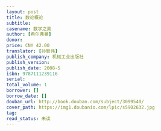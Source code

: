 ```yaml
---
layout: post
title: 数论概论
subtitle: 
casename: 数学之美
author: [希尔弗曼]
donor: 
price: CNY 42.00
translator: [孙智伟]
publish_company: 机械工业出版社
publish_version: 
publish_date: 2008-5
isbn: 9787111239116
serial: 
total_volume: 1
borrower: []
borrow_date: []
douban_url: http://book.douban.com/subject/3099540/
cover_path: https://img1.doubanio.com/lpic/s5902632.jpg
tag: 
read_status: 未读
---
```

